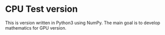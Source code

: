 # CPU Test version
This is version written in Python3 using NumPy. The main goal is to develop mathematics for GPU version.